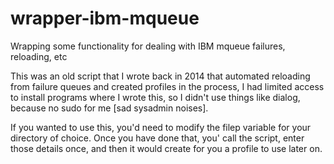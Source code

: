 # wrapper-ibm-mqueue
Wrapping some functionality for dealing with IBM mqueue failures, reloading, etc

This was an old script that I wrote back in 2014 that automated reloading from failure
queues and created profiles in the process, I had limited access to install programs where
I wrote this, so I didn't use things like dialog, because no sudo for me [sad sysadmin noises].

If you wanted to use this, you'd need to modify the filep variable for your directory of choice.
Once you have done that, you' call the script, enter those details once, and then it would create
for you a profile to use later on.
